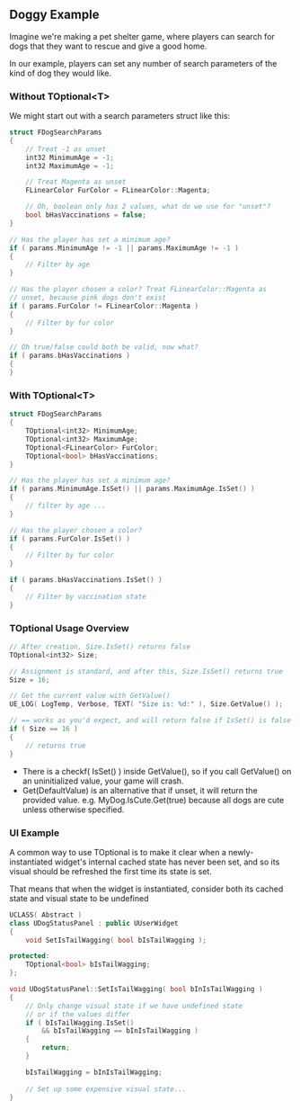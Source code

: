 ## Doggy Example

Imagine we're making a pet shelter game, where players can search for dogs that they want to rescue and give a good home.

In our example, players can set any number of search parameters of the kind of dog they would like.

### Without TOptional\<T\>
We might start out with a search parameters struct like this:

```cpp
struct FDogSearchParams
{
	// Treat -1 as unset
	int32 MinimumAge = -1;
	int32 MaximumAge = -1;

	// Treat Magenta as unset
	FLinearColor FurColor = FLinearColor::Magenta;

	// Oh, boolean only has 2 values, what do we use for "unset"?
	bool bHasVaccinations = false;
}

```

```cpp
// Has the player has set a minimum age?
if ( params.MinimumAge != -1 || params.MaximumAge != -1 )
{
	// Filter by age
}

// Has the player chosen a color? Treat FLinearColor::Magenta as
// unset, because pink dogs don't exist
if ( params.FurColor != FLinearColor::Magenta )
{
	// Filter by fur color
}

// Oh true/false could both be valid, now what?
if ( params.bHasVaccinations )
{
}
```

### With TOptional\<T\>

```cpp
struct FDogSearchParams
{
	TOptional<int32> MinimumAge;
	TOptional<int32> MaximumAge;
	TOptional<FLinearColor> FurColor;
	TOptional<bool> bHasVaccinations;
}
```

```cpp
// Has the player has set a minimum age?
if ( params.MinimumAge.IsSet() || params.MaximumAge.IsSet() )
{
	// filter by age ...
}

// Has the player chosen a color?
if ( params.FurColor.IsSet() )
{
	// Filter by fur color
}

if ( params.bHasVaccinations.IsSet() )
{
	// Filter by vaccination state
}
```

### TOptional Usage Overview

```cpp
// After creation, Size.IsSet() returns false
TOptional<int32> Size;

// Assignment is standard, and after this, Size.IsSet() returns true
Size = 16;

// Get the current value with GetValue()
UE_LOG( LogTemp, Verbose, TEXT( "Size is: %d:" ), Size.GetValue() );

// == works as you'd expect, and will return false if IsSet() is false
if ( Size == 16 )
{
	// returns true
}
```

- There is a checkf( IsSet() ) inside GetValue(), so if you call GetValue() on an uninitialized value, your game will crash.
- Get(DefaultValue) is an alternative that if unset, it will return the provided value. e.g. MyDog.IsCute.Get(true) because all dogs are cute unless otherwise specified.

### UI Example

A common way to use TOptional<T> is to make it clear when a newly-instantiated widget's internal cached state has never been set, and so its visual should be refreshed the first time its state is set.

That means that when the widget is instantiated, consider both its cached state and visual state to be undefined

```cpp
UCLASS( Abstract )
class UDogStatusPanel : public UUserWidget
{
	void SetIsTailWagging( bool bIsTailWagging );

protected:
	TOptional<bool> bIsTailWagging;
};
```

```cpp
void UDogStatusPanel::SetIsTailWagging( bool bInIsTailWagging )
{
	// Only change visual state if we have undefined state
	// or if the values differ
	if ( bIsTailWagging.IsSet()
		&& bIsTailWagging == bInIsTailWagging )
	{
		return;
	}

	bIsTailWagging = bInIsTailWagging;
		
	// Set up some expensive visual state...
}
```